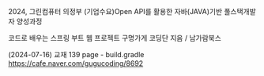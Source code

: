 2024, 그린컴퓨터 의정부
(기업수요)Open API를 활용한 자바(JAVA)기반 풀스택개발자 양성과정

코드로 배우는 스프링 부트 웹 프로젝트
구명가게 코딩단 지음 / 남가람북스

(2024-07-16) 교재 139 page - build.gradle
https://cafe.naver.com/gugucoding/8692
